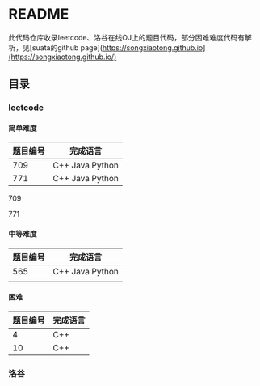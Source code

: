 # README

此代码仓库收录leetcode、洛谷在线OJ上的题目代码，部分困难难度代码有解析，见[suata的github page](https://songxiaotong.github.io](https://songxiaotong.github.io/)

## 目录

### leetcode

#### 简单难度

| 题目编号 | 完成语言        |
| -------- | --------------- |
| 709      | C++ Java Python |
| 771      | C++ Java Python |

709 

771 

#### 中等难度

| 题目编号 | 完成语言        |
| -------- | --------------- |
| 565      | C++ Java Python |
|          |                 |

#### 困难

| 题目编号 | 完成语言 |
| -------- | -------- |
| 4        | C++      |
| 10       | C++      |

### 洛谷
